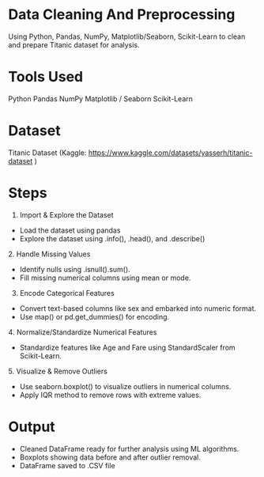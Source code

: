 # Data Cleaning And Preprocessing
Using Python, Pandas, NumPy, Matplotlib/Seaborn, Scikit-Learn to clean and prepare Titanic dataset for analysis.

# Tools Used

Python
Pandas
NumPy
Matplotlib / Seaborn
Scikit-Learn 

# Dataset
Titanic Dataset (Kaggle: https://www.kaggle.com/datasets/yasserh/titanic-dataset )

# Steps

1. Import & Explore the Dataset

- Load the dataset using pandas 
- Explore the dataset using .info(), .head(), and .describe()

2️. Handle Missing Values

- Identify nulls using .isnull().sum().
- Fill missing numerical columns using mean or mode.

3. Encode Categorical Features

- Convert text-based columns like sex and embarked  into numeric format.
- Use map() or pd.get_dummies() for encoding.

4️. Normalize/Standardize Numerical Features

- Standardize features like Age and Fare using StandardScaler from Scikit-Learn.

5️. Visualize & Remove Outliers

- Use seaborn.boxplot() to visualize outliers in numerical columns.
- Apply IQR method to remove rows with extreme values.

# Output

- Cleaned DataFrame ready for further analysis using ML algorithms.
- Boxplots showing data before and after outlier removal.
- DataFrame saved to .CSV file

